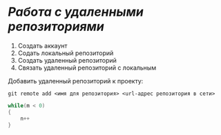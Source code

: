 # ***Работа с удаленными репозиториями***
1. Создать аккаунт
2. Содать локальный репозиторий
3. Создать удаленный репозиторий
4. Связать удаленный репозиторий с локальным

Добавить удаленный репозиторий к проекту:
```
git remote add <имя для репозитория> <url-адрес репозитория в сети>
```
```C#
while(m < 0)
{
    n++
}

```
